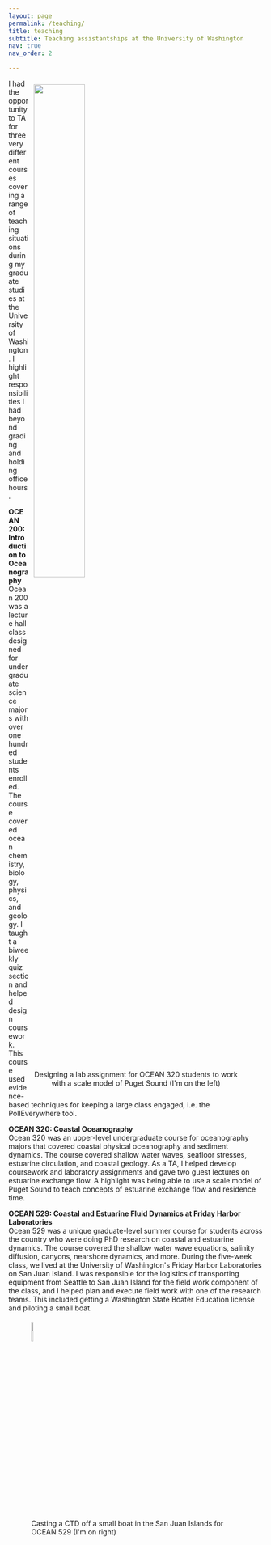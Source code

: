 ```yaml
---
layout: page
permalink: /teaching/
title: teaching
subtitle: Teaching assistantships at the University of Washington
nav: true
nav_order: 2

---
```

<figure>
<div class = "col one last">
 <div style="float:right; padding: 10px">
    <img src="{{ site.baseurl }}/assets/img/teaching1.jpg" style="width: 50%; height: 50%">
    <figcaption><center>Designing a lab assignment for OCEAN 320 students to work with a scale model of Puget Sound (I'm on the left)</center></figcaption>
 </div>
</div>
</figure>

I had the opportunity to TA for three very different courses covering a range of teaching situations during my graduate studies at the University of Washington. I highlight responsibilities I had beyond grading and holding office hours.

<strong>OCEAN 200: Introduction to Oceanography</strong><br>
Ocean 200 was a lecture hall class designed for undergraduate science majors with over one hundred students enrolled. The course covered ocean chemistry, biology, physics, and geology. I taught a biweekly quiz section and helped design coursework. This course used evidence-based techniques for keeping a large class engaged, i.e. the PollEverywhere tool.
    
<strong>OCEAN 320: Coastal Oceanography</strong><br>
Ocean 320 was an upper-level undergraduate course for oceanography majors that covered coastal physical oceanography and sediment dynamics. The course covered shallow water waves, seafloor stresses, estuarine circulation, and coastal geology. As a TA, I helped develop coursework and laboratory assignments and gave two guest lectures on estuarine exchange flow. A highlight was being able to use a scale model of Puget Sound to teach concepts of estuarine exchange flow and residence time.

<strong>OCEAN 529: Coastal and Estuarine Fluid Dynamics at Friday Harbor Laboratories</strong><br>
Ocean 529 was a unique graduate-level summer course for students across the country who were doing PhD research on coastal and estuarine dynamics. The course covered the shallow water wave equations, salinity diffusion, canyons, nearshore dynamics, and more. During the five-week class, we lived at the University of Washington's Friday Harbor Laboratories on San Juan Island. I was responsible for the logistics of transporting equipment from Seattle to San Juan Island for the field work component of the class, and I helped plan and execute field work with one of the research teams. This included getting a Washington State Boater Education license and piloting a small boat.

<figure>
<div class = "col one last">
 <div style="float:left; padding: 5px">
    <img src="{{ site.baseurl }}/assets/img/IMG-20190816-WA0002.jpg"  width= "10%"; height= "10%">
    <figcaption>Casting a CTD off a small boat in the San Juan Islands for OCEAN 529 (I'm on right)</figcaption>
 </div>
</div>
</figure>

